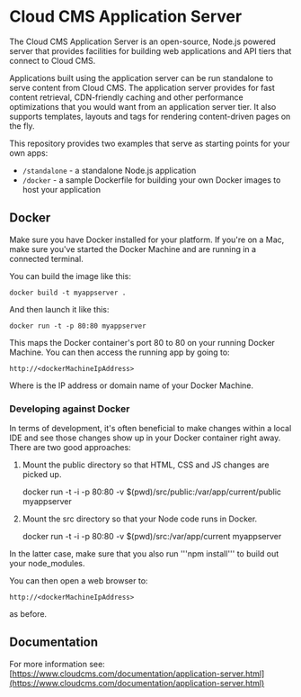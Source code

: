 # Cloud CMS Application Server

The Cloud CMS Application Server is an open-source, Node.js powered server that provides facilities for building
web applications and API tiers that connect to Cloud CMS.

Applications built using the application server can be run standalone to serve content from Cloud CMS.
The application server provides for fast content retrieval, CDN-friendly caching and other performance optimizations 
that you would want from an application server tier.  It also supports templates, layouts and tags for rendering 
content-driven pages on the fly.

This repository provides two examples that serve as starting points for your own apps:

- <code>/standalone</code> - a standalone Node.js application
- <code>/docker</code> - a sample Dockerfile for building your own Docker images to host your application


## Docker

Make sure you have Docker installed for your platform.  If you're on a Mac, make sure you've started the Docker Machine
and are running in a connected terminal.

You can build the image like this:

    docker build -t myappserver .
    
And then launch it like this:

    docker run -t -p 80:80 myappserver
    
This maps the Docker container's port 80 to 80 on your running Docker Machine.  You can then access the running
app by going to:

    http://<dockerMachineIpAddress>

Where <dockerMachineIpAddress> is the IP address or domain name of your Docker Machine.


### Developing against Docker

In terms of development, it's often beneficial to make changes within a local IDE and see those changes show up in
your Docker container right away.  There are two good approaches:

1.  Mount the public directory so that HTML, CSS and JS changes are picked up.

    docker run -t -i -p 80:80 -v $(pwd)/src/public:/var/app/current/public myappserver
    
2.  Mount the src directory so that your Node code runs in Docker.

    docker run -t -i -p 80:80 -v $(pwd)/src:/var/app/current myappserver

In the latter case, make sure that you also run '''npm install''' to build out your node_modules.

You can then open a web browser to:

    http://<dockerMachineIpAddress>
        
as before.


## Documentation

For more information see:
    [https://www.cloudcms.com/documentation/application-server.html](https://www.cloudcms.com/documentation/application-server.html)
